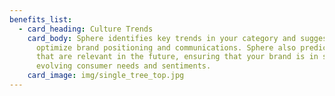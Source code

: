 ```yaml
---
benefits_list:
  - card_heading: Culture Trends
    card_body: Sphere identifies key trends in your category and suggests ways to
      optimize brand positioning and communications. Sphere also predicts trends
      that are relevant in the future, ensuring that your brand is in sync with
      evolving consumer needs and sentiments.
    card_image: img/single_tree_top.jpg
---
```

